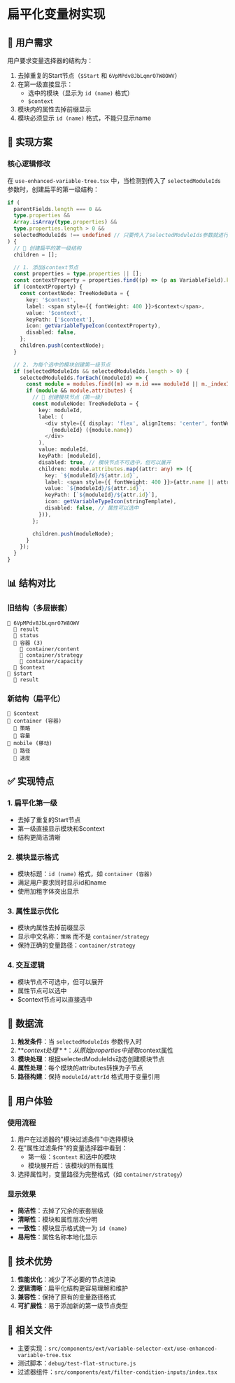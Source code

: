 # 扁平化变量树实现

## 🎯 用户需求

用户要求变量选择器的结构为：
1. 去掉重复的Start节点（`$Start` 和 `6VpMPdv8JbLqmrO7W8OWV`）
2. 在第一级直接显示：
   - 选中的模块（显示为 `id (name)` 格式）
   - `$context`
3. 模块内的属性去掉前缀显示
4. 模块必须显示 `id (name)` 格式，不能只显示name

## 🔧 实现方案

### 核心逻辑修改

在 `use-enhanced-variable-tree.tsx` 中，当检测到传入了 `selectedModuleIds` 参数时，创建扁平的第一级结构：

```typescript
if (
  parentFields.length === 0 &&
  type.properties &&
  Array.isArray(type.properties) &&
  type.properties.length > 0 &&
  selectedModuleIds !== undefined // 只要传入了selectedModuleIds参数就进行特殊处理
) {
  // 🎯 创建扁平的第一级结构
  children = [];

  // 1. 添加$context节点
  const properties = type.properties || [];
  const contextProperty = properties.find((p) => (p as VariableField).key === '$context');
  if (contextProperty) {
    const contextNode: TreeNodeData = {
      key: '$context',
      label: <span style={{ fontWeight: 400 }}>$context</span>,
      value: '$context',
      keyPath: ['$context'],
      icon: getVariableTypeIcon(contextProperty),
      disabled: false,
    };
    children.push(contextNode);
  }

  // 2. 为每个选中的模块创建第一级节点
  if (selectedModuleIds && selectedModuleIds.length > 0) {
    selectedModuleIds.forEach((moduleId) => {
      const module = modules.find((m) => m.id === moduleId || m._indexId === moduleId);
      if (module && module.attributes) {
        // 🎯 创建模块节点（第一级）
        const moduleNode: TreeNodeData = {
          key: moduleId,
          label: (
            <div style={{ display: 'flex', alignItems: 'center', fontWeight: 500 }}>
              {moduleId} ({module.name})
            </div>
          ),
          value: moduleId,
          keyPath: [moduleId],
          disabled: true, // 模块节点不可选中，但可以展开
          children: module.attributes.map((attr: any) => ({
            key: `${moduleId}/${attr.id}`,
            label: <span style={{ fontWeight: 400 }}>{attr.name || attr.id}</span>,
            value: `${moduleId}/${attr.id}`,
            keyPath: [`${moduleId}/${attr.id}`],
            icon: getVariableTypeIcon(stringTemplate),
            disabled: false, // 属性可以选中
          })),
        };

        children.push(moduleNode);
      }
    });
  }
}
```

## 📊 结构对比

### 旧结构（多层嵌套）
```
📁 6VpMPdv8JbLqmrO7W8OWV
  📄 result
  📄 status
  📁 容器 (3)
    📄 container/content
    📄 container/strategy
    📄 container/capacity
  📄 $context
📁 $start
  📄 result
```

### 新结构（扁平化）
```
📄 $context
📁 container (容器)
  📄 策略
  📄 容量
📁 mobile (移动)
  📄 路径
  📄 速度
```

## ✅ 实现特点

### 1. 扁平化第一级
- 去掉了重复的Start节点
- 第一级直接显示模块和$context
- 结构更简洁清晰

### 2. 模块显示格式
- 模块标题：`id (name)` 格式，如 `container (容器)`
- 满足用户要求同时显示id和name
- 使用加粗字体突出显示

### 3. 属性显示优化
- 模块内属性去掉前缀显示
- 显示中文名称：`策略` 而不是 `container/strategy`
- 保持正确的变量路径：`container/strategy`

### 4. 交互逻辑
- 模块节点不可选中，但可以展开
- 属性节点可以选中
- $context节点可以直接选中

## 🔄 数据流

1. **触发条件**：当 `selectedModuleIds` 参数传入时
2. **$context处理**：从原始properties中提取$context属性
3. **模块处理**：根据selectedModuleIds动态创建模块节点
4. **属性处理**：每个模块的attributes转换为子节点
5. **路径构建**：保持 `moduleId/attrId` 格式用于变量引用

## 🎯 用户体验

### 使用流程
1. 用户在过滤器的"模块过滤条件"中选择模块
2. 在"属性过滤条件"的变量选择器中看到：
   - 第一级：`$context` 和选中的模块
   - 模块展开后：该模块的所有属性
3. 选择属性时，变量路径为完整格式（如 `container/strategy`）

### 显示效果
- **简洁性**：去掉了冗余的嵌套层级
- **清晰性**：模块和属性层次分明
- **一致性**：模块显示格式统一为 `id (name)`
- **易用性**：属性名称本地化显示

## 🚀 技术优势

1. **性能优化**：减少了不必要的节点渲染
2. **逻辑清晰**：扁平化结构更容易理解和维护
3. **兼容性**：保持了原有的变量路径格式
4. **可扩展性**：易于添加新的第一级节点类型

## 📁 相关文件

- 主要实现：`src/components/ext/variable-selector-ext/use-enhanced-variable-tree.tsx`
- 测试脚本：`debug/test-flat-structure.js`
- 过滤器组件：`src/components/ext/filter-condition-inputs/index.tsx`
